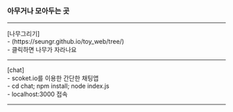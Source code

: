 <h3>아무거나 모아두는 곳</h3>

<hr/>
[나무그리기] <br/>
- (https://seungr.github.io/toy_web/tree/)  <br/>
- 클릭하면 나무가 자라나요 <br/>
<hr/>
[chat] <br/>
- scoket.io를 이용한 간단한 채팅앱 <br/>
- cd chat; npm install; node index.js <br/>
- localhost:3000 접속<br/>
<hr/>
